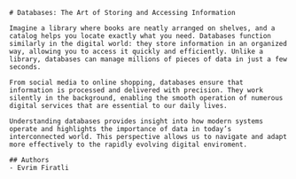     # Databases: The Art of Storing and Accessing Information
    
    Imagine a library where books are neatly arranged on shelves, and a catalog helps you locate exactly what you need. Databases function similarly in the digital world: they store information in an organized way, allowing you to access it quickly and efficiently. Unlike a library, databases can manage millions of pieces of data in just a few seconds.
    
    From social media to online shopping, databases ensure that information is processed and delivered with precision. They work silently in the background, enabling the smooth operation of numerous digital services that are essential to our daily lives.
    
    Understanding databases provides insight into how modern systems operate and highlights the importance of data in today’s interconnected world. This perspective allows us to navigate and adapt more effectively to the rapidly evolving digital enviroment.

    ## Authors
    - Evrim Firatli
